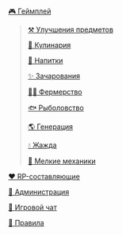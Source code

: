 [🎮 Геймплей](https://raw.githubusercontent.com/LifelineMC/LifelineWiki/main/pages/gameplay)

> [⚒ Улучшения предметов](https://raw.githubusercontent.com/LifelineMC/LifelineWiki/main/pages/gameplay/armor_quality_and_sharpening_state.md)
> 
> [🥑 Кулинария](https://raw.githubusercontent.com/LifelineMC/LifelineWiki/main/pages/gameplay/culinary.md)
> 
> [🧃 Напитки](https://raw.githubusercontent.com/LifelineMC/LifelineWiki/main/pages/gameplay/drinks.md)
> 
> [✨ Зачарования](https://raw.githubusercontent.com/LifelineMC/LifelineWiki/main/pages/gameplay/enchantments.md)
> 
> [👨‍🌾 Фермерство](https://raw.githubusercontent.com/LifelineMC/LifelineWiki/main/pages/gameplay/farming.md)
> 
> [🐟 Рыболовство](https://raw.githubusercontent.com/LifelineMC/LifelineWiki/main/pages/gameplay/fishing.md)
> 
> [🌎 Генерация](https://raw.githubusercontent.com/LifelineMC/LifelineWiki/main/pages/gameplay/generation.md)
> 
> [💧 Жажда](https://raw.githubusercontent.com/LifelineMC/LifelineWiki/main/pages/gameplay/thirst.md)
> 
> [📂 Мелкие механики](https://raw.githubusercontent.com/LifelineMC/LifelineWiki/main/pages/gameplay/tiny_mechanics.md)

[❤️ RP-составляющие](https://raw.githubusercontent.com/LifelineMC/LifelineWiki/main/pages/rp/index.md)

[👑 Администрация](https://raw.githubusercontent.com/LifelineMC/LifelineWiki/main/pages/admins.md)

[💬 Игровой чат](https://raw.githubusercontent.com/LifelineMC/LifelineWiki/main/pages/chat.md)

[📙 Правила](https://raw.githubusercontent.com/LifelineMC/LifelineWiki/main/pages/rules.md)
